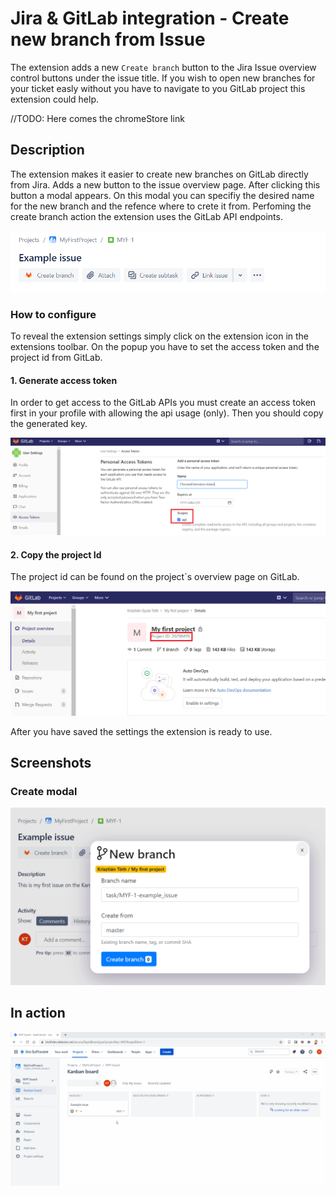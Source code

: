 # Jira & GitLab integration - Create new branch from Issue
The extension adds a new `Create branch` button to the Jira Issue overview control buttons under the issue title. If you wish to open new branches for your ticket easly without you have to navigate to you GitLab project this extension could help.

//TODO: Here comes the chromeStore link

## Description
The extension makes it easier to create new branches on GitLab directly from Jira. Adds a new button to the issue overview page. After clicking this button a modal appears. On this modal you can specifiy the desired name for the new branch and the refence where to crete it from. Perfoming the create branch action the extension uses the GitLab API endpoints.

![Screenshot1](screenshots/Capture9.PNG)

### How to configure
To reveal the extension settings simply click on the extension icon in the extensions toolbar. On the popup you have to set the access token and the project id from GitLab.

#### 1. Generate access token
In order to get access to the GitLab APIs you must create an access token first in your profile with allowing the api usage (only). Then you should copy the generated key.

![Screenshot4](screenshots/Capture11.png)

#### 2. Copy the project Id
The project id can be found on the project`s overview page on GitLab. 

![Screenshot5](screenshots/Capture10.PNG)

After you have saved the settings the extension is ready to use.

## Screenshots
### Create modal
![Screenshot7](screenshots/Capture2.PNG)

## In action

![Screenrecord9](screenshots/how-it-works.gif)
